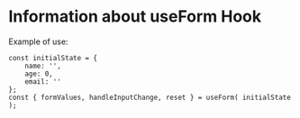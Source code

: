 # Information about useForm Hook
Example of use:
```
const initialState = {
    name: '',
    age: 0,
    email: ''
};
const { formValues, handleInputChange, reset } = useForm( initialState );
```